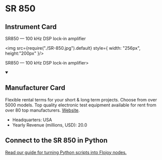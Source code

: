
# SR 850

## Instrument Card

<div className="flex">

<div>

SR850 — 100 kHz DSP lock-in amplifier

</div>

<img src={require("./SR-850.jpg").default} style={ width: "256px", height:"200px" }/>

</div>

SR850 — 100 kHz DSP lock-in amplifier>

<details open>
<summary><h2>Manufacturer Card</h2></summary>

Flexible rental terms for your short & long term projects. Choose from over 5000 models. Top quality electronic test equipment available for rent from over 80 top manufacturers. <a href="https://www.thinksrs.com">Website</a>.

<ul>
  <li>Headquarters: USA</li>
  <li>Yearly Revenue (millions, USD): 20.0</li>
</ul>
</details>

## Connect to the SR 850 in Python

[Read our guide for turning Python scripts into Flojoy nodes.](https://docs.flojoy.ai/custom-nodes/creating-custom-node/)


